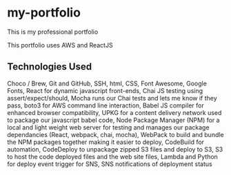 # my-portfolio
This is my professional portfolio

This portfolio uses AWS and ReactJS

## Technologies Used
Choco / Brew, Git and GitHub, SSH, html, CSS, Font Awesome, Google Fonts, React for dynamic javascript front-ends, Chai JS testing using assert/expect/should, Mocha runs our Chai tests and lets me know if they pass, boto3 for AWS command line interaction, Babel JS compiler for enhanced browser compatibility, UPKG for a content delivery network used to package our javascript babel code, Node Package Manager (NPM) for a local and light weight web server for testing and manages our package dependancies (React, webpack, chai, mocha), WebPack to build and bundle the NPM packages together making it easier to deploy, CodeBuild for automation, CodeDeploy to unpackage zipped S3 files and deploy to S3, S3 to host the code deployed files and the web site files, Lambda and Python for deploy event trigger for SNS, SNS notifications of deployment status

